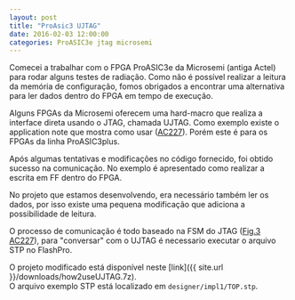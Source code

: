 ```yaml
---
layout: post
title: "ProAsic3 UJTAG"
date: 2016-02-03 12:00:00
categories: ProASIC3e jtag microsemi
---
```


Comecei a trabalhar com o FPGA ProASIC3e da Microsemi (antiga Actel) para rodar alguns testes de radiação. Como não é possível realizar a leitura da memória de configuração, fomos obrigados a encontrar uma alternativa para ler dados dentro do FPGA em tempo de execução.

Alguns FPGAs da Microsemi oferecem uma hard-macro que realiza a interface direta usando o JTAG, chamada UJTAG. Como exemplo existe o application note que mostra como usar ([AC227][ac227]). Porém este é para os FPGAs da linha ProASIC3plus.

Após algumas tentativas e modificações no código fornecido, foi obtido sucesso na comunicação. No exemplo é apresentado como realizar a escrita em FF dentro do FPGA.

No projeto que estamos desenvolvendo, era necessário também ler os dados, por isso existe uma pequena modificação que adiciona a possibilidade de leitura.

O processo de comunicação é todo baseado na FSM do JTAG ([Fig.3 AC227][ac227]), para "conversar" com o UJTAG é necessario executar o arquivo STP no FlashPro.

O projeto modificado está disponível neste [link]({{ site.url }}/downloads/how2useUJTAG.7z).  
O arquivo exemplo STP está localizado em `designer/impl1/TOP.stp`.


[ac227]: http://www.microsemi.com/document-portal/doc_view/129933-ac227-how-to-use-ujtag-app-note

